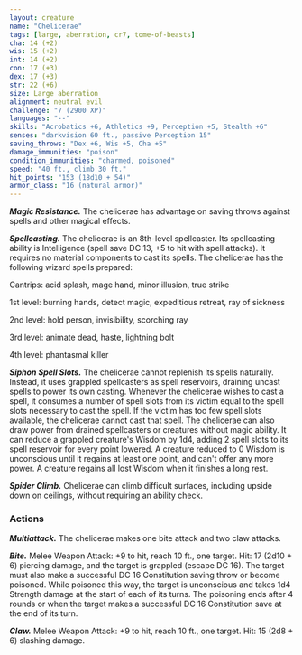 ```yaml
---
layout: creature
name: "Chelicerae"
tags: [large, aberration, cr7, tome-of-beasts]
cha: 14 (+2)
wis: 15 (+2)
int: 14 (+2)
con: 17 (+3)
dex: 17 (+3)
str: 22 (+6)
size: Large aberration
alignment: neutral evil
challenge: "7 (2900 XP)"
languages: "--"
skills: "Acrobatics +6, Athletics +9, Perception +5, Stealth +6"
senses: "darkvision 60 ft., passive Perception 15"
saving_throws: "Dex +6, Wis +5, Cha +5"
damage_immunities: "poison"
condition_immunities: "charmed, poisoned"
speed: "40 ft., climb 30 ft."
hit_points: "153 (18d10 + 54)"
armor_class: "16 (natural armor)"
---
```


***Magic Resistance.*** The chelicerae has advantage on saving throws against spells and other magical effects.

***Spellcasting.*** The chelicerae is an 8th-level spellcaster. Its spellcasting ability is Intelligence (spell save DC 13, +5 to hit with spell attacks). It requires no material components to cast its spells. The chelicerae has the following wizard spells prepared:

Cantrips: acid splash, mage hand, minor illusion, true strike

1st level: burning hands, detect magic, expeditious retreat, ray of sickness

2nd level: hold person, invisibility, scorching ray

3rd level: animate dead, haste, lightning bolt

4th level: phantasmal killer

***Siphon Spell Slots.*** The chelicerae cannot replenish its spells naturally. Instead, it uses grappled spellcasters as spell reservoirs, draining uncast spells to power its own casting. Whenever the chelicerae wishes to cast a spell, it consumes a number of spell slots from its victim equal to the spell slots necessary to cast the spell. If the victim has too few spell slots available, the chelicerae cannot cast that spell. The chelicerae can also draw power from drained spellcasters or creatures without magic ability. It can reduce a grappled creature's Wisdom by 1d4, adding 2 spell slots to its spell reservoir for every point lowered. A creature reduced to 0 Wisdom is unconscious until it regains at least one point, and can't offer any more power. A creature regains all lost Wisdom when it finishes a long rest.

***Spider Climb.*** Chelicerae can climb difficult surfaces, including upside down on ceilings, without requiring an ability check.

### Actions

***Multiattack.*** The chelicerae makes one bite attack and two claw attacks.

***Bite.*** Melee Weapon Attack: +9 to hit, reach 10 ft., one target. Hit: 17 (2d10 + 6) piercing damage, and the target is grappled (escape DC 16). The target must also make a successful DC 16 Constitution saving throw or become poisoned. While poisoned this way, the target is unconscious and takes 1d4 Strength damage at the start of each of its turns. The poisoning ends after 4 rounds or when the target makes a successful DC 16 Constitution save at the end of its turn.

***Claw.*** Melee Weapon Attack: +9 to hit, reach 10 ft., one target. Hit: 15 (2d8 + 6) slashing damage.

